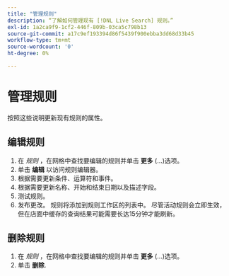 ```yaml
---
title: "管理规则"
description: “了解如何管理现有 [!DNL Live Search] 规则。”
exl-id: 1a2ca9f9-1cf2-446f-809b-03ca5c798b13
source-git-commit: a17c9ef193394d86f5439f900ebba3dd68d33b45
workflow-type: tm+mt
source-wordcount: '0'
ht-degree: 0%

---
```


# 管理规则

按照这些说明更新现有规则的属性。

## 编辑规则

1. 在 *规则* ，在网格中查找要编辑的规则并单击 **更多** (...)选项。
1. 单击 **编辑** 以访问规则编辑器。
1. 根据需要更新条件、运算符和事件。
1. 根据需要更新名称、开始和结束日期以及描述字段。
1. 测试规则。
1. 发布更改。
规则将添加到规则工作区的列表中。 尽管活动规则会立即生效，但在店面中缓存的查询结果可能需要长达15分钟才能刷新。

## 删除规则

1. 在 *规则* ，在网格中查找要编辑的规则并单击 **更多** (...)选项。
1. 单击 **删除**.
